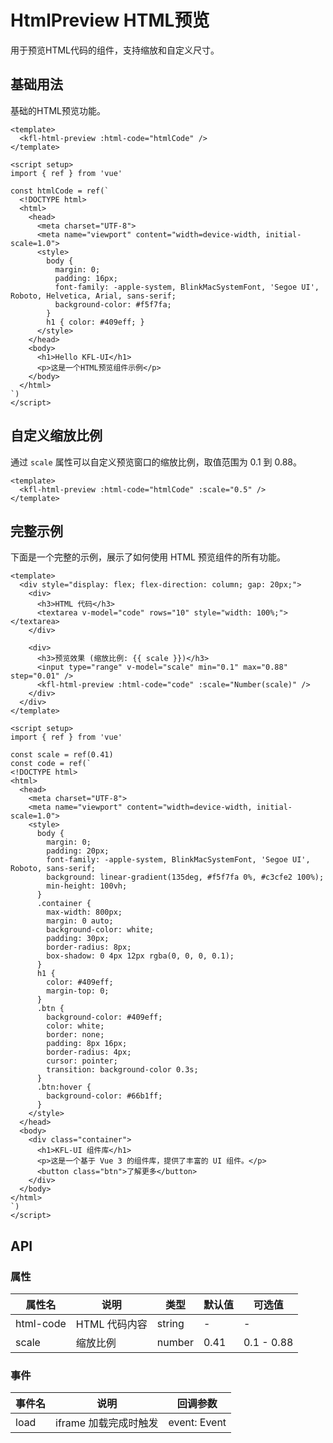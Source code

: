 # HtmlPreview HTML预览

用于预览HTML代码的组件，支持缩放和自定义尺寸。

## 基础用法

基础的HTML预览功能。

```vue
<template>
  <kfl-html-preview :html-code="htmlCode" />
</template>

<script setup>
import { ref } from 'vue'

const htmlCode = ref(`
  <!DOCTYPE html>
  <html>
    <head>
      <meta charset="UTF-8">
      <meta name="viewport" content="width=device-width, initial-scale=1.0">
      <style>
        body { 
          margin: 0; 
          padding: 16px; 
          font-family: -apple-system, BlinkMacSystemFont, 'Segoe UI', Roboto, Helvetica, Arial, sans-serif;
          background-color: #f5f7fa;
        }
        h1 { color: #409eff; }
      </style>
    </head>
    <body>
      <h1>Hello KFL-UI</h1>
      <p>这是一个HTML预览组件示例</p>
    </body>
  </html>
`)
</script>
```

## 自定义缩放比例

通过 `scale` 属性可以自定义预览窗口的缩放比例，取值范围为 0.1 到 0.88。

```vue
<template>
  <kfl-html-preview :html-code="htmlCode" :scale="0.5" />
</template>
```

## 完整示例

下面是一个完整的示例，展示了如何使用 HTML 预览组件的所有功能。

```vue
<template>
  <div style="display: flex; flex-direction: column; gap: 20px;">
    <div>
      <h3>HTML 代码</h3>
      <textarea v-model="code" rows="10" style="width: 100%;"></textarea>
    </div>
    
    <div>
      <h3>预览效果 (缩放比例: {{ scale }})</h3>
      <input type="range" v-model="scale" min="0.1" max="0.88" step="0.01" />
      <kfl-html-preview :html-code="code" :scale="Number(scale)" />
    </div>
  </div>
</template>

<script setup>
import { ref } from 'vue'

const scale = ref(0.41)
const code = ref(`
<!DOCTYPE html>
<html>
  <head>
    <meta charset="UTF-8">
    <meta name="viewport" content="width=device-width, initial-scale=1.0">
    <style>
      body {
        margin: 0;
        padding: 20px;
        font-family: -apple-system, BlinkMacSystemFont, 'Segoe UI', Roboto, sans-serif;
        background: linear-gradient(135deg, #f5f7fa 0%, #c3cfe2 100%);
        min-height: 100vh;
      }
      .container {
        max-width: 800px;
        margin: 0 auto;
        background-color: white;
        padding: 30px;
        border-radius: 8px;
        box-shadow: 0 4px 12px rgba(0, 0, 0, 0.1);
      }
      h1 {
        color: #409eff;
        margin-top: 0;
      }
      .btn {
        background-color: #409eff;
        color: white;
        border: none;
        padding: 8px 16px;
        border-radius: 4px;
        cursor: pointer;
        transition: background-color 0.3s;
      }
      .btn:hover {
        background-color: #66b1ff;
      }
    </style>
  </head>
  <body>
    <div class="container">
      <h1>KFL-UI 组件库</h1>
      <p>这是一个基于 Vue 3 的组件库，提供了丰富的 UI 组件。</p>
      <button class="btn">了解更多</button>
    </div>
  </body>
</html>
`)
</script>
```

## API

### 属性

| 属性名 | 说明 | 类型 | 默认值 | 可选值 |
| --- | --- | --- | --- | --- |
| html-code | HTML 代码内容 | string | - | - |
| scale | 缩放比例 | number | 0.41 | 0.1 - 0.88 |

### 事件

| 事件名 | 说明 | 回调参数 |
| --- | --- | --- |
| load | iframe 加载完成时触发 | event: Event |